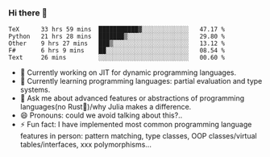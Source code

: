 
### Hi there 👋

<!--START_SECTION:waka-->
```text
TeX      33 hrs 59 mins  ███████████▓░░░░░░░░░░░░░   47.17 % 
Python   21 hrs 28 mins  ███████▒░░░░░░░░░░░░░░░░░   29.80 % 
Other    9 hrs 27 mins   ███▒░░░░░░░░░░░░░░░░░░░░░   13.12 % 
F#       6 hrs 9 mins    ██░░░░░░░░░░░░░░░░░░░░░░░   08.54 % 
Text     26 mins         ░░░░░░░░░░░░░░░░░░░░░░░░░   00.60 % 
```
<!--END_SECTION:waka-->

- 🔭 Currently working on JIT for dynamic programming languages.
- 🌱 Currently learning programming languages: partial evaluation and type systems.
- 💬 Ask me about advanced features or abstractions of programming languages(no Rust🤔)/why Julia makes a difference.
- 😄 Pronouns: could we avoid talking about this?..
- ⚡ Fun fact: I have implemented most common programming language features in person: pattern matching, type classes, OOP classes/virtual tables/interfaces, xxx polymorphisms...

<!--
**thautwarm/thautwarm** is a ✨ _special_ ✨ repository because its `README.md` (this file) appears on your GitHub profile.

Here are some ideas to get you started:

- 🔭 I’m currently working on ...
- 🌱 I’m currently learning ...
- 👯 I’m looking to collaborate on ...
- 🤔 I’m looking for help with ...
- 💬 Ask me about ...
- 📫 How to reach me: ...
- 😄 Pronouns: ...
- ⚡ Fun fact: ...
-->
